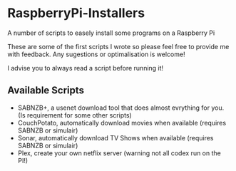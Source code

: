 # RaspberryPi-Installers
A number of scripts to easely install some programs on a Raspberry Pi 

These are some of the first scripts I wrote so please feel free to provide me with feedback. Any sugestions or optimalisation is welcome!

I advise you to always read a script before running it!

## Available Scripts
* SABNZB+, a usenet download tool that does almost evrything for you. (Is requirement for some other scripts)
* CouchPotato, automatically download movies when available (requires SABNZB or simulair)
* Sonar, automatically download TV Shows when available (requires SABNZB or simulair)
* Plex, create your own netflix server (warning not all codex run on the PI!)

